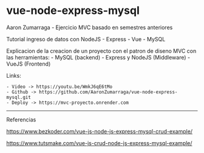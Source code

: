 # vue-node-express-mysql

Aaron Zumarraga - Ejercicio MVC basado en semestres anteriores

Tutorial ingreso de datos con NodeJS - Express - Vue - MySQL

Explicacion de la creacion de un proyecto con el patron de diseno MVC con las herramientas:
	- MySQL (backend)
	- Express y NodeJS (Middleware)
	- VueJS (Frontend)

Links:

 	- Video -> https://youtu.be/WmkJ6qE6tMo
	- Github -> https://github.com/AaronZumarraga/vue-node-express-mysql.git
	- Deploy -> https://mvc-proyecto.onrender.com

-------------------------------------
Referencias

https://www.bezkoder.com/vue-js-node-js-express-mysql-crud-example/

https://www.tutsmake.com/vue-js-crud-node-js-express-mysql-example/
